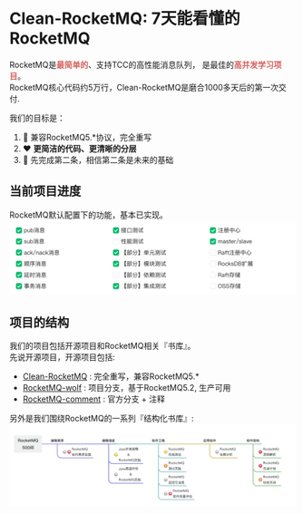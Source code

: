 # Clean-RocketMQ: 7天能看懂的RocketMQ 
RocketMQ是<strong style="color:#D55F5B;">最简单的</strong>、支持TCC的高性能消息队列，
是最佳的<strong style="color:#D55F5B;">高并发学习项目</strong>。<br />
RocketMQ核心代码约5万行，Clean-RocketMQ是磨合1000多天后的第一次交付.

我们的目标是：
1. :rocket: 兼容RocketMQ5.*协议，完全重写
2. :heart: <strong>更简洁的代码、更清晰的分层</strong>
3. :brain: 先完成第二条，相信第二条是未来的基础

## 当前项目进度
RocketMQ默认配置下的功能，基本已实现。
![项目进度](/docs/cn/img/wolfmq-progress.png "项目进度")


## 项目的结构
我们的项目包括开源项目和RocketMQ相关『书库』。<br />
先说开源项目，开源项目包括:
* [Clean-RocketMQ](https://github.com/wolforest/clean-rocketmq) : 完全重写，兼容RocketMQ5.*
* [RocketMQ-wolf](https://github.com/wolforest/rocketmq-wolf) : 项目分支，基于RocketMQ5.2, 生产可用
* [RocketMQ-comment](https://github.com/wolforest/rocketmq-comment) : 官方分支 + 注释

另外是我们围绕RocketMQ的一系列『结构化书库』:
![RocketMQ书库](/docs/cn/img/rocketmq-books.png "RocketMQ书库")




